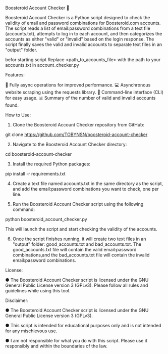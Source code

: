 Boosteroid Account Checker 🚀

Boosteroid Account Checker is a Python script designed to check the validity of email and password combinations for Boosteroid.com accounts. The script reads a list of email:password combinations from a text file (accounts.txt), attempts to log in to each account, and then categorizes the accounts as either "valid" or "invalid" based on the login response. The script finally saves the valid and invalid accounts to separate text files in an "output" folder.

befor starting script Replace <path_to_accounts_file> with the path to your accounts.txt in account_checker.py 

Features:

🚀 Fully async operations for improved performance. 💻 Asynchronous website scraping using the requests library. 📝 Command-line interface (CLI) for easy usage. 📊 Summary of the number of valid and invalid accounts found.

How to Use:

1. Clone the Boosteroid Account Checker repository from GitHub:

git clone https://github.com/TOBYNSN/boosteroid-account-checker

2. Navigate to the Boosteroid Account Checker directory:

cd boosteroid-account-checker

3. Install the required Python packages:

pip install -r requirements.txt

4. Create a text file named accounts.txt in the same directory as the script, and add the email:password combinations you want to check, one per line.

5. Run the Boosteroid Account Checker script using the following command:

python boosteroid_account_checker.py  

This will launch the script and start checking the validity of the accounts.

6. Once the script finishes running, it will create two text files in an "output" folder: good_accounts.txt and bad_accounts.txt.
The good_accounts.txt file will contain the valid email:password
combinations,and the bad_accounts.txt file will contain the invalid email:password combinations.

License:

● The Boosteroid Account Checker script is licensed under the GNU General Public License version 3 (GPLv3). 
  Please follow all rules and guidelines while using this tool.


Disclaimer:

● The Boosteroid Account Checker script is licensed under the GNU General Public License version 3 (GPLv3).

● This script is intended for educational purposes only and is not intended for any mischievous use.

● I am not responsible for what you do with this script. Please use it responsibly and within the boundaries of the law.
